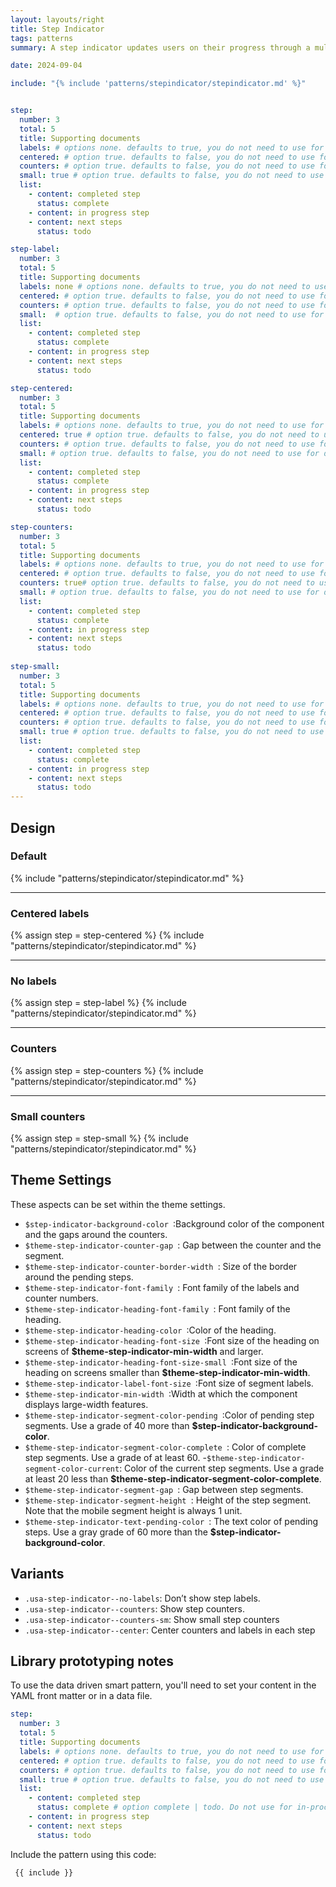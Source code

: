 ```yaml
---
layout: layouts/right
title: Step Indicator
tags: patterns
summary: A step indicator updates users on their progress through a multi-step process.

date: 2024-09-04

include: "{% include 'patterns/stepindicator/stepindicator.md' %}"


step:
  number: 3
  total: 5
  title: Supporting documents
  labels: # options none. defaults to true, you do not need to use for default state.
  centered: # option true. defaults to false, you do not need to use for default state.
  counters: # option true. defaults to false, you do not need to use for default state.
  small: true # option true. defaults to false, you do not need to use for default state.
  list:
    - content: completed step
      status: complete
    - content: in progress step
    - content: next steps
      status: todo

step-label:
  number: 3
  total: 5
  title: Supporting documents
  labels: none # options none. defaults to true, you do not need to use for default state.
  centered: # option true. defaults to false, you do not need to use for default state.
  counters: # option true. defaults to false, you do not need to use for default state.
  small:  # option true. defaults to false, you do not need to use for default state.
  list:
    - content: completed step
      status: complete
    - content: in progress step
    - content: next steps
      status: todo

step-centered:
  number: 3
  total: 5
  title: Supporting documents
  labels: # options none. defaults to true, you do not need to use for default state.
  centered: true # option true. defaults to false, you do not need to use for default state.
  counters: # option true. defaults to false, you do not need to use for default state.
  small: # option true. defaults to false, you do not need to use for default state.
  list:
    - content: completed step
      status: complete
    - content: in progress step
    - content: next steps
      status: todo

step-counters:
  number: 3
  total: 5
  title: Supporting documents
  labels: # options none. defaults to true, you do not need to use for default state.
  centered: # option true. defaults to false, you do not need to use for default state.
  counters: true# option true. defaults to false, you do not need to use for default state.
  small: # option true. defaults to false, you do not need to use for default state.
  list:
    - content: completed step
      status: complete
    - content: in progress step
    - content: next steps
      status: todo
      
step-small:
  number: 3
  total: 5
  title: Supporting documents
  labels: # options none. defaults to true, you do not need to use for default state.
  centered: # option true. defaults to false, you do not need to use for default state.
  counters: # option true. defaults to false, you do not need to use for default state.
  small: true # option true. defaults to false, you do not need to use for default state.
  list:
    - content: completed step
      status: complete
    - content: in progress step
    - content: next steps
      status: todo
---
```


## Design
### Default 
{% include "patterns/stepindicator/stepindicator.md" %}

---

### Centered labels
{% assign step = step-centered %}
{% include "patterns/stepindicator/stepindicator.md" %}

---

### No labels
{% assign step = step-label %}
{% include "patterns/stepindicator/stepindicator.md" %}

---

### Counters
{% assign step = step-counters %}
{% include "patterns/stepindicator/stepindicator.md" %}

---

### Small counters
{% assign step = step-small %}
{% include "patterns/stepindicator/stepindicator.md" %}

## Theme Settings
These aspects can be set within the theme settings.

- `$step-indicator-background-color `:Background color of the component and the gaps around the counters.
- `$theme-step-indicator-counter-gap `: Gap between the counter and the segment.
- `$theme-step-indicator-counter-border-width `: Size of the border around the pending steps.
- `$theme-step-indicator-font-family `: Font family of the labels and counter numbers.
- `$theme-step-indicator-heading-font-family `: Font family of the heading.
- `$theme-step-indicator-heading-color `:Color of the heading.
- `$theme-step-indicator-heading-font-size `:Font size of the heading on screens of **$theme-step-indicator-min-width** and larger.
- `$theme-step-indicator-heading-font-size-small `:Font size of the heading on screens smaller than **$theme-step-indicator-min-width**.
- `$theme-step-indicator-label-font-size `:Font size of segment labels.
- `$theme-step-indicator-min-width `:Width at which the component displays large-width features.
- `$theme-step-indicator-segment-color-pending `:Color of pending step segments. Use a grade of 40 more than **$step-indicator-background-color**.
- `$theme-step-indicator-segment-color-complete `: Color of complete step segments. Use a grade of at least 60.
-` $theme-step-indicator-segment-color-current `: Color of the current step segments. Use a grade at least 20 less than **$theme-step-indicator-segment-color-complete**.
- `$theme-step-indicator-segment-gap `: Gap between step segments.
- `$theme-step-indicator-segment-height `: Height of the step segment. Note that the mobile segment height is always 1 unit.
- `$theme-step-indicator-text-pending-color `: The text color of pending steps. Use a gray grade of 60 more than the **$step-indicator-background-color**.

## Variants
- `.usa-step-indicator--no-labels`: Don’t show step labels.
- `.usa-step-indicator--counters`: Show step counters.
- `.usa-step-indicator--counters-sm`: Show small step counters
- `.usa-step-indicator--center`: Center counters and labels in each step

## Library prototyping notes
To use the data driven smart pattern, you'll need to set your content in the YAML front matter or in a data file.

``` yml
step:
  number: 3
  total: 5
  title: Supporting documents
  labels: # options none. defaults to true, you do not need to use for default state.
  centered: # option true. defaults to false, you do not need to use for default state.
  counters: # option true. defaults to false, you do not need to use for default state.
  small: true # option true. defaults to false, you do not need to use for default state.
  list:
    - content: completed step
      status: complete # option complete | todo. Do not use for in-process
    - content: in progress step
    - content: next steps
      status: todo
```

Include the pattern using this code:

``` markdown
 {{ include }}
```
